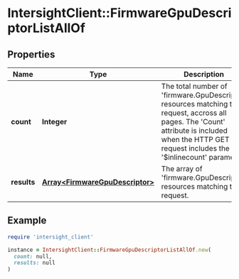 # IntersightClient::FirmwareGpuDescriptorListAllOf

## Properties

| Name | Type | Description | Notes |
| ---- | ---- | ----------- | ----- |
| **count** | **Integer** | The total number of &#39;firmware.GpuDescriptor&#39; resources matching the request, accross all pages. The &#39;Count&#39; attribute is included when the HTTP GET request includes the &#39;$inlinecount&#39; parameter. | [optional] |
| **results** | [**Array&lt;FirmwareGpuDescriptor&gt;**](FirmwareGpuDescriptor.md) | The array of &#39;firmware.GpuDescriptor&#39; resources matching the request. | [optional] |

## Example

```ruby
require 'intersight_client'

instance = IntersightClient::FirmwareGpuDescriptorListAllOf.new(
  count: null,
  results: null
)
```

